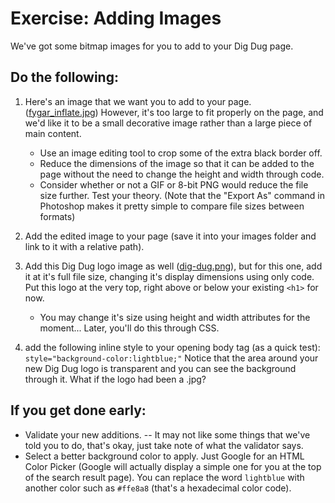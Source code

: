 # Exercise: Adding Images 

We've got some bitmap images for you to add to your Dig Dug page.  

## Do the following:

1. Here's an image that we want you to add to your page. ([fygar_inflate.jpg](fygar_inflate.jpg)) However, it's too large to fit properly on the page, and we'd like it to be a small decorative image rather than a large piece of main content.
    - Use an image editing tool to crop some of the extra black border off.
    - Reduce the dimensions of the image so that it can be added to the page without the need to change the height and width through code.
    - Consider whether or not a GIF or 8-bit PNG would reduce the file size further.  Test your theory.  (Note that the "Export As" command in Photoshop makes it pretty simple to compare file sizes between formats)
    
1. Add the edited image to your page (save it into your images folder and link to it with a relative path).

1. Add this Dig Dug logo image as well ([dig-dug.png](dig-dug.png)), but for this one, add it at it's full file size, changing it's display dimensions using only code.  Put this logo at the very top, right above or below your existing `<h1>` for now.
    - You may change it's size using height and width attributes for the moment... Later, you'll do this through CSS.

1. add the following inline style to your opening body tag (as a quick test):  `style="background-color:lightblue;"`  Notice that the area around your new Dig Dug logo is transparent and you can see the background through it.  What if the logo had been a .jpg?

## If you get done early:

- Validate your new additions. -- It may not like some things that we've told you to do, that's okay, just take note of what the validator says.
- Select a better background color to apply.  Just Google for an HTML Color Picker (Google will actually display a simple one for you at the top of the search result page).  You can replace the word `lightblue` with another color such as `#ffe8a8` (that's a hexadecimal color code).



